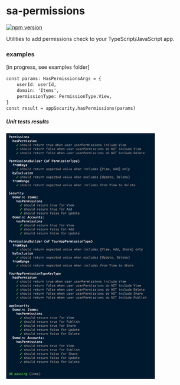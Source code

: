 # sa-permissions

[![npm version](https://badge.fury.io/js/sa-permissions.svg)](https://badge.fury.io/js/sa-permissions)

Utilities to add permissions check to your TypeScript/JavaScript app.

### examples
[in progress, see examples folder]

```
const params: HasPermissionsArgs = {
	userId: userId,
	domain: 'Items',
	permissionType: PermissionType.View,
}
const result = appSecurity.hasPermissions(params)
```

##### Unit tests results
<img src="readme-images/unit-tests.png" width="80%" />



